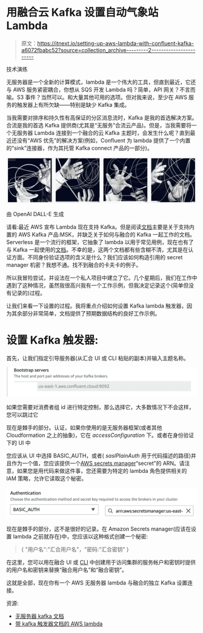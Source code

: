 # 用融合云 Kafka 设置自动气象站 Lambda

> 原文：<https://itnext.io/setting-up-aws-lambda-with-confluent-kafka-a6072fbabc52?source=collection_archive---------2----------------------->

技术演练

无服务器是一个全新的计算模式，lambda 是一个伟大的工具，但直到最近，它还与 AWS 服务紧密耦合，你想从 SQS 开发 Lambda 吗？简单，API 网关？不言而喻。S3 事件？当然可以。和大量其他可用的选项。但对我来说，至少在 AWS 服务的触发器上有所欠缺——特别是缺少 Kafka 集成。

当我需要对排序和持久性有高保证的分区消息流时，Kafka 是我的首选解决方案。合流是我的首选 Kafka 提供商(尤其是“无服务”合流云产品)。但是，当我需要将一个无服务器 Lambda 连接到一个融合的云 Kafka 主题时，会发生什么呢？直到最近还没有“AWS 优先”的解决方案(例如，Confluent 为 lambda 提供了一个内置的“sink”连接器，作为其托管 Kafka connect 产品的一部分)。

![](img/5d16aeddad8cff18e0216c3896702a56.png)

由 OpenAI DALL-E 生成

请看:最近 AWS 宣布 Lambda 现在支持 Kafka。但是阅读[文档](https://docs.aws.amazon.com/lambda/latest/dg/with-kafka.html)主要是关于支持内置的 AWS Kafka 产品:MSK，并缺乏关于如何与融合的 Kafka 一起工作的文档。Serverless 是一个流行的框架，它抽象了 lambda 以用于常见用例，现在也有了与 Kafka 一起使用的[文档](https://www.serverless.com/framework/docs/providers/aws/events/kafka)。不幸的是，这两个文档都有些含糊不清，尤其是在认证方面。不同身份验证选项的含义是什么？我们应该如何构造引用的 secret manager 机密？我想不通。找不到融合的卡夫卡的例子。

所以我冒险尝试，并设法在一个私人项目中建立了它。几个星期后，我们在工作中遇到了这种情况，虽然我很高兴我有一个工作示例，但我决定记录这个(简单但没有记录的)过程。

让我们来看一下设置的过程。我将重点介绍如何设置 Kafka lambda 触发器，因为其余部分非常简单，文档提供了预期数据结构的良好工作示例。

# 设置 Kafka 触发器:

首先，让我们指定引导服务器(从汇合 UI 或 CLI 粘贴的副本)并输入主题名称。

![](img/22b0f4a8aa25580bf98112cd754d77f6.png)

如果您需要对消费者组 id 进行特定控制，那么选择它，大多数情况下不会这样，您可以跳过它

现在是棘手的部分。认证，如果你使用的是无服务器框架(或者其他 Cloudformation 之上的抽象)，它在 *accessConfiguration* 下。或者在身份验证下的 UI 中

您应该从 UI 中选择 BASIC_AUTH，或者( *saslPlainAuth* 用于代码描述的路径)并且作为一个值，您应该提供一个[AWS secrets manager](https://aws.amazon.com/secrets-manager/)“secret”的 ARN。请注意，如果您是用代码来做这件事，您还需要为特定的 lambda 角色提供相关的 IAM 策略，允许它读取这个秘密。

![](img/e4df394e72f291eef0eb467f6ada86aa.png)

现在是棘手的部分，这不是很好的记录。在 Amazon Secrets manager(应该在设置 lambda 之前就存在)中，您应该以这种格式创建一个秘密:

> { "用户名":"汇合用户名"，"密码:"汇合密钥" }

在这里，您可以用在融合 UI 或 [CLI](https://docs.confluent.io/cloud/current/access-management/user-service-example.html#step-5-create-service-accounts-and-api-key-secret-pairs) 中创建用于访问集群的服务帐户和密钥时提供的用户名和密钥来替换“融合用户名”和“融合密钥”。

这就是全部，现在你有一个 AWS 无服务器 lambda 与融合的独立 Kafka 设置连接。

资源:

*   [无服务器 kafka 文档](https://www.serverless.com/framework/docs/providers/aws/events/kafka)
*   [带 kafka 触发器文档的 AWS lambda](https://docs.aws.amazon.com/lambda/latest/dg/with-kafka.html)